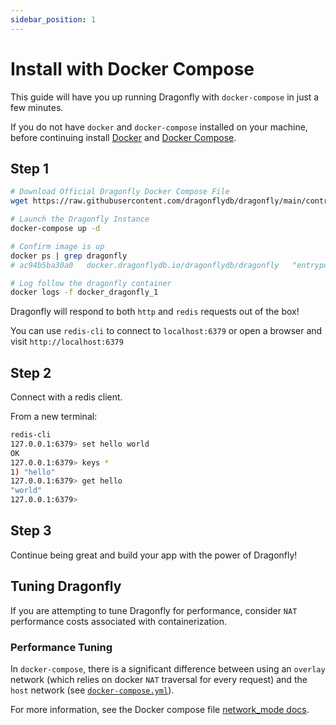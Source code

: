 ```yaml
---
sidebar_position: 1
---
```


# Install with Docker Compose


This guide will have you up running Dragonfly with `docker-compose` in just a few minutes.

If you do not have `docker` and `docker-compose` installed on your machine, before continuing install [Docker](https://docs.docker.com/get-docker/) and [Docker Compose](https://docs.docker.com/compose/install/).

## Step 1

```bash
# Download Official Dragonfly Docker Compose File
wget https://raw.githubusercontent.com/dragonflydb/dragonfly/main/contrib/docker/docker-compose.yml

# Launch the Dragonfly Instance
docker-compose up -d

# Confirm image is up
docker ps | grep dragonfly
# ac94b5ba30a0   docker.dragonflydb.io/dragonflydb/dragonfly   "entrypoint.sh drago…"   45 seconds ago   Up 31 seconds         0.0.0.0:6379->6379/tcp, :::6379->6379/tcp   docker_dragonfly_1

# Log follow the dragonfly container
docker logs -f docker_dragonfly_1
```

Dragonfly will respond to both `http` and `redis` requests out of the box!

You can use `redis-cli` to connect to `localhost:6379` or open a browser and visit `http://localhost:6379`

## Step 2

Connect with a redis client.

From a new terminal:

```bash
redis-cli
127.0.0.1:6379> set hello world
OK
127.0.0.1:6379> keys *
1) "hello"
127.0.0.1:6379> get hello
"world"
127.0.0.1:6379> 
```

## Step 3

Continue being great and build your app with the power of Dragonfly!  

## Tuning Dragonfly
If you are attempting to tune Dragonfly for performance, consider `NAT` performance costs associated with containerization.  

### Performance Tuning

In `docker-compose`, there is a significant difference between using an `overlay` network (which relies on docker `NAT` traversal for every request) and the `host` network (see [`docker-compose.yml`](https://github.com/dragonflydb/dragonfly/blob/main/contrib/docker/docker-compose.yml)).

For more information, see the Docker compose file [network_mode docs](https://docs.docker.com/compose/compose-file/compose-file-v3/#network_mode).
